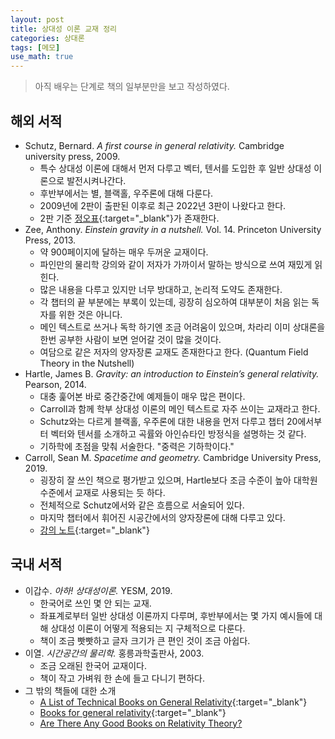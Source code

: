 ```yaml
---
layout: post
title: 상대성 이론 교재 정리
categories: 상대론
tags: [메모]
use_math: true
---
```


> 아직 배우는 단계로 책의 일부분만을 보고 작성하였다.

## 해외 서적
- Schutz, Bernard. *A first course in general relativity.* Cambridge university press, 2009.
  - 특수 상대성 이론에 대해서 먼저 다루고 벡터, 텐서를 도입한 후 일반 상대성 이론으로 발전시켜나간다.
  - 후반부에서는 별, 블랙홀, 우주론에 대해 다룬다.
  - 2009년에 2판이 출판된 이후로 최근 2022년 3판이 나왔다고 한다.
  - 2판 기준 [정오표](https://www.cambridge.org/us/files/7013/6680/8314/ErrataSheet.Feb2011.pdf){:target="_blank"}가 존재한다.
- Zee, Anthony. *Einstein gravity in a nutshell.* Vol. 14. Princeton University Press, 2013.
  - 약 900페이지에 달하는 매우 두꺼운 교재이다.
  - 파인만의 물리학 강의와 같이 저자가 가까이서 말하는 방식으로 쓰여 재밌게 읽힌다.
  - 많은 내용을 다루고 있지만 너무 방대하고, 논리적 도약도 존재한다.
  - 각 챕터의 끝 부분에는 부록이 있는데, 굉장히 심오하여 대부분이 처음 읽는 독자를 위한 것은 아니다.
  - 메인 텍스트로 쓰거나 독학 하기엔 조금 어려움이 있으며, 차라리 이미 상대론을 한번 공부한 사람이 보면 얻어갈 것이 많을 것이다.
  - 여담으로 같은 저자의 양자장론 교재도 존재한다고 한다. (Quantum Field Theory in the Nutshell)
- Hartle, James B. *Gravity: an introduction to Einstein’s general relativity.* Pearson, 2014.
  - 대충 훑어본 바로 중간중간에 예제들이 매우 많은 편이다.
  - Carroll과 함께 학부 상대성 이론의 메인 텍스트로 자주 쓰이는 교재라고 한다.
  - Schutz와는 다르게 블랙홀, 우주론에 대한 내용을 먼저 다루고 챕터 20에서부터 벡터와 텐서를 소개하고 곡률와 아인슈타인 방정식을 설명하는 것 같다.
  - 기하학에 초점을 맞춰 서술한다. "중력은 기하학이다."
- Carroll, Sean M. *Spacetime and geometry.* Cambridge University Press, 2019.
  - 굉장히 잘 쓰인 책으로 평가받고 있으며, Hartle보다 조금 수준이 높아 대학원 수준에서 교재로 사용되는 듯 하다.
  - 전체적으로 Schutz에서와 같은 흐름으로 서술되어 있다.
  - 마지막 챕터에서 휘어진 시공간에서의 양자장론에 대해 다루고 있다.
  - [강의 노트](http://www.preposterousuniverse.com/grnotes/){:target="_blank"}
## 국내 서적
- 이갑수. *아하! 상대성이론.* YESM, 2019.
  - 한국어로 쓰인 몇 안 되는 교재.
  - 좌표계로부터 일반 상대성 이론까지 다루며, 후반부에서는 몇 가지 예시들에 대해 상대성 이론이 어떻게 적용되는 지 구체적으로 다룬다.
  - 책이 조금 빳빳하고 글자 크기가 큰 편인 것이 조금 아쉽다.
- 이열. *시간공간의 물리학.* 홍릉과학출판사, 2003.
  - 조금 오래된 한국어 교재이다.
  - 책이 작고 가벼워 한 손에 들고 다니기 편하다.
- 그 밖의 책들에 대한 소개
  - [A List of Technical Books on General Relativity](http://physics.unm.edu/Courses/Finley/p581/Booklist.html){:target="_blank"}
  - [Books for general relativity](https://physics.stackexchange.com/questions/363/books-for-general-relativity){:target="_blank"}
  - [Are There Any Good Books on Relativity Theory?](https://math.ucr.edu/home/baez/physics/Administrivia/rel_booklist.html#intro_sr)

